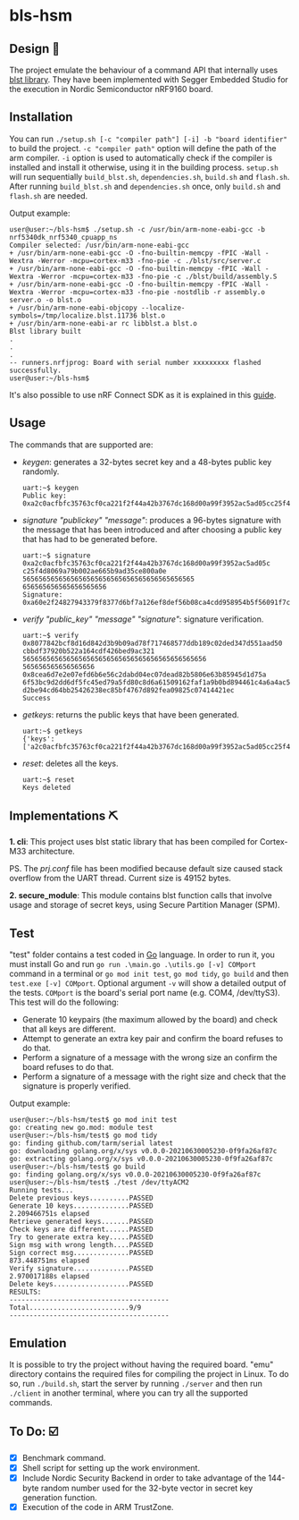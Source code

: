 # bls-hsm

## Design :page_with_curl:
The project emulate the behaviour of a command API that internally uses [blst library](https://github.com/supranational/blst#blst). They have been implemented with Segger Embedded Studio for the execution in Nordic Semiconductor nRF9160 board.


## Installation
You can run `./setup.sh [-c "compiler path"] [-i] -b "board identifier"` to build the project.
`-c "compiler path"` option will define the path of the arm compiler. `-i` option is used to automatically check if the compiler is installed and install it otherwise, using it in the building process.
`setup.sh` will run sequentially `build_blst.sh`, `dependencies.sh`, `build.sh` and `flash.sh`. After running `build_blst.sh` and `dependencies.sh` once, only `build.sh` and `flash.sh` are needed.

Output example:
```
user@user:~/bls-hsm$ ./setup.sh -c /usr/bin/arm-none-eabi-gcc -b nrf5340dk_nrf5340_cpuapp_ns
Compiler selected: /usr/bin/arm-none-eabi-gcc
+ /usr/bin/arm-none-eabi-gcc -O -fno-builtin-memcpy -fPIC -Wall -Wextra -Werror -mcpu=cortex-m33 -fno-pie -c ./blst/src/server.c
+ /usr/bin/arm-none-eabi-gcc -O -fno-builtin-memcpy -fPIC -Wall -Wextra -Werror -mcpu=cortex-m33 -fno-pie -c ./blst/build/assembly.S
+ /usr/bin/arm-none-eabi-gcc -O -fno-builtin-memcpy -fPIC -Wall -Wextra -Werror -mcpu=cortex-m33 -fno-pie -nostdlib -r assembly.o server.o -o blst.o
+ /usr/bin/arm-none-eabi-objcopy --localize-symbols=/tmp/localize.blst.11736 blst.o
+ /usr/bin/arm-none-eabi-ar rc libblst.a blst.o
Blst library built
.
.
.
-- runners.nrfjprog: Board with serial number xxxxxxxxx flashed successfully.
user@user:~/bls-hsm$
```

It's also possible to use nRF Connect SDK as it is explained in this [guide](https://developer.nordicsemi.com/nRF_Connect_SDK/doc/latest/nrf/gs_assistant.html).


## Usage
The commands that are supported are:
- *keygen*: generates a 32-bytes secret key and a 48-bytes public key randomly.
  ```
  uart:~$ keygen
  Public key:
  0xa2c0acfbfc35763cf0ca221f2f44a42b3767dc168d00a99f3952ac5ad05cc25f4d8069a79b002ae665b9ad35ce800a0e
  ```
- *signature "publickey" "message"*: produces a 96-bytes signature with the message that has been introduced and after choosing a public key that has had to be generated before.
  ```
  uart:~$ signature 0xa2c0acfbfc35763cf0ca221f2f44a42b3767dc168d00a99f3952ac5ad05c
  c25f4d8069a79b002ae665b9ad35ce800a0e 5656565656565656565656565656565656565656565
  656565656565656565656
  Signature:
  0xa60e2f24827943379f8377d6bf7a126ef8def56b08ca4cdd958954b5f56091f7cd49d251481f4cd6316396a2a4f4398c09e2cfda6ea16416dffdac687cf06db0e4d3a0ec83b4016c835b27f84325342199f724abd092cb7957177f5f30dcbe19
  ```
- *verify "public_key" "message" "signature"*: signature verification.
  ```
  uart:~$ verify 0x8077842bcf8d16d842d3b9b09ad78f717468577ddb189c02ded347d551aad50
  cbbdf37920b522a164cdf426bed9ac321 5656565656565656565656565656565656565656565656
  565656565656565656 0x8cea6d7e2e07efd6b6e56c2dabd04ec07dead82b5806e63b85945d1d75a
  6f53bc9d2dd6df5fc45ed79a5fd80c8d6a61509162faf1a9b0bd894461c4a6a4ac5db427e18694b1
  d2be94cd64bb25426238ec85bf4767d892fea09825c07414421ec
  Success
  ```
- *getkeys*: returns the public keys that have been generated.
  ```
  uart:~$ getkeys
  {'keys':['a2c0acfbfc35763cf0ca221f2f44a42b3767dc168d00a99f3952ac5ad05cc25f4d8069a79b002ae665b9ad35ce800a0e']}
  ```
- *reset*: deletes all the keys.
  ```
  uart:~$ reset
  Keys deleted
  ```


## Implementations :pick:
**1. cli**: This project uses blst static library that has been compiled for Cortex-M33 architecture.

PS. The *prj.conf* file has been modified because default size caused stack overflow from the UART thread. Current size is 49152 bytes.

**2. secure_module**: This module contains blst function calls that involve usage and storage of secret keys, using Secure Partition Manager (SPM).

## Test
"test" folder contains a test coded in [Go](https://golang.org/) language. In order to run it, you must install Go and run `go run .\main.go .\utils.go [-v] COMport` command in a terminal or `go mod init test`, `go mod tidy`, `go build` and then `test.exe [-v] COMport`. Optional argument `-v` will show a detailed output of the tests. `COMport` is the board's serial port name (e.g. COM4, /dev/ttyS3).
This test will do the following:
- Generate 10 keypairs (the maximum allowed by the board) and check that all keys are different.
- Attempt to generate an extra key pair and confirm the board refuses to do that.
- Perform a signature of a message with the wrong size an confirm the board refuses to do that.
- Perform a signature of a message with the right size and check that the signature is properly verified.

Output example:
```
user@user:~/bls-hsm/test$ go mod init test
go: creating new go.mod: module test
user@user:~/bls-hsm/test$ go mod tidy
go: finding github.com/tarm/serial latest
go: downloading golang.org/x/sys v0.0.0-20210630005230-0f9fa26af87c
go: extracting golang.org/x/sys v0.0.0-20210630005230-0f9fa26af87c
user@user:~/bls-hsm/test$ go build
go: finding golang.org/x/sys v0.0.0-20210630005230-0f9fa26af87c
user@user:~/bls-hsm/test$ ./test /dev/ttyACM2
Running tests...
Delete previous keys..........PASSED
Generate 10 keys..............PASSED
2.209466751s elapsed
Retrieve generated keys.......PASSED
Check keys are different......PASSED
Try to generate extra key.....PASSED
Sign msg with wrong length....PASSED
Sign correct msg..............PASSED
873.448751ms elapsed
Verify signature..............PASSED
2.970017188s elapsed
Delete keys...................PASSED
RESULTS:
----------------------------------------
Total.........................9/9
----------------------------------------
```

## Emulation
It is possible to try the project without having the required board. "emu" directory contains the required files for compiling the project in Linux. To do so, run `./build.sh`, start the server by running `./server` and then run `./client` in another terminal, where you can try all the supported commands.

## To Do: :ballot_box_with_check:
- [x] Benchmark command.
- [x] Shell script for setting up the work environment.
- [x] Include Nordic Security Backend in order to take advantage of the 144-byte random number used for the 32-byte vector in secret key generation function.
- [x] Execution of the code in ARM TrustZone.
